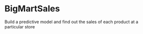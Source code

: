 # BigMartSales
Build a predictive model and find out the sales of each product at a particular store
